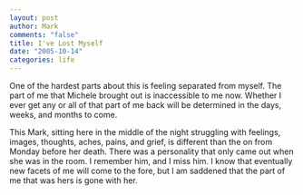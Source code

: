 ```yaml
--- 
layout: post
author: Mark
comments: "false"
title: I've Lost Myself
date: "2005-10-14"
categories: life
---
```

One of the hardest parts about this is feeling separated from myself. The part of me that Michele brought out is inaccessible to me now. Whether I ever get any or all of that part of me back will be determined in the days, weeks, and months to come.

This Mark, sitting here in the middle of the night struggling with feelings, images, thoughts, aches, pains, and grief, is different than the on from Monday before her death. There was a personality that only came out when she was in the room. I remember him, and I miss him. I know that eventually new facets of me will come to the fore, but I am saddened that the part of me that was hers is gone with her.
